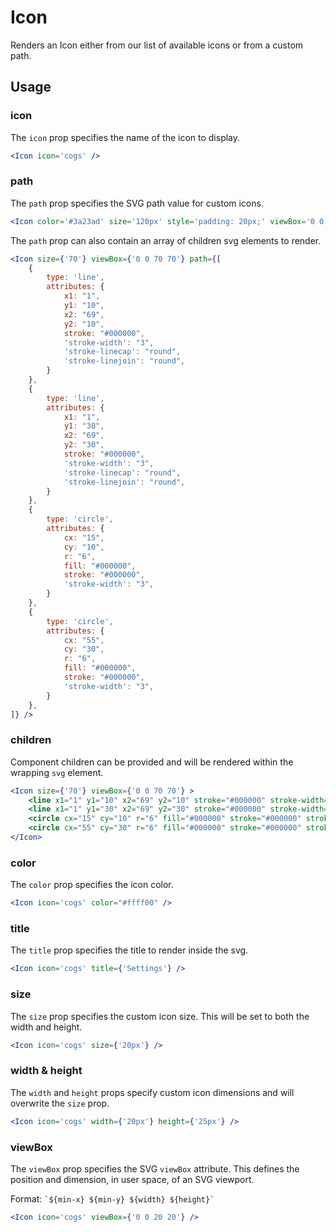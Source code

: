 # Icon

Renders an Icon either from our list of available icons or from a custom path. 

## Usage

### icon
The `icon` prop specifies the name of the icon to display. 

```jsx
<Icon icon='cogs' />
```


### path
The `path` prop specifies the SVG path value for custom icons.

```jsx
<Icon color='#3a23ad' size='120px' style='padding: 20px;' viewBox='0 0 70 70' path='M12.9,13.8C12.9,13.8,12.9,13.8,12.9,13.8c-0.1,0.1-0.3,0.2-0.5,0.2C4.5,17.9,1.9,28.8,6.6,38.5l28.6-13.8 c0,0,0,0,0,0c0.2-0.1,0.3-0.1,0.5-0.2C43.5,20.6,46.2,9.7,41.5,0L12.9,13.8zM8.6,42.1C8.6,42.1,8.6,42.1,8.6,42.1c-0.1,0.1-0.3,0.1-0.5,0.2C0.3,46.1-2.4,57,2.3,66.7l28.6-13.8 c0,0,0,0,0,0c0.2-0.1,0.3-0.1,0.5-0.2c7.9-3.8,10.5-14.8,5.8-24.4L8.6,42.1z' />
```

The `path` prop can also contain an array of children svg elements to render.

```jsx
<Icon size={'70'} viewBox={'0 0 70 70'} path={[
    {
        type: 'line', 
        attributes: { 
            x1: "1",
            y1: "10",
            x2: "69",
            y2: "10",
            stroke: "#000000",
            'stroke-width': "3",
            'stroke-linecap': "round",
            'stroke-linejoin': "round",
        }
    },
    {
        type: 'line', 
        attributes: { 
            x1: "1",
            y1: "30",
            x2: "69",
            y2: "30",
            stroke: "#000000",
            'stroke-width': "3",
            'stroke-linecap': "round",
            'stroke-linejoin': "round",
        }
    },
    {
        type: 'circle', 
        attributes: { 
            cx: "15",
            cy: "10",
            r: "6",
            fill: "#000000",
            stroke: "#000000",
            'stroke-width': "3",
        }
    },
    {
        type: 'circle', 
        attributes: { 
            cx: "55",
            cy: "30",
            r: "6",
            fill: "#000000",
            stroke: "#000000",
            'stroke-width': "3",
        }
    },
]} />
```

### children
Component children can be provided and will be rendered within the wrapping `svg` element.

```jsx
<Icon size={'70'} viewBox={'0 0 70 70'} >
    <line x1="1" y1="10" x2="69" y2="10" stroke="#000000" stroke-width="3" stroke-linecap="round" stroke-linejoin="round"></line>
	<line x1="1" y1="30" x2="69" y2="30" stroke="#000000" stroke-width="3" stroke-linecap="round" stroke-linejoin="round"></line>
	<circle cx="15" cy="10" r="6" fill="#000000" stroke="#000000" stroke-width="3"></circle>
	<circle cx="55" cy="30" r="6" fill="#000000" stroke="#000000" stroke-width="3"></circle>
</Icon>
```

### color
The `color` prop specifies the icon color.

```jsx
<Icon icon='cogs' color="#ffff00" />
```

### title
The `title` prop specifies the title to render inside the svg.

```jsx
<Icon icon='cogs' title={'Settings'} />
```

### size
The `size` prop specifies the custom icon size. This will be set to both the width and height.

```jsx
<Icon icon='cogs' size={'20px'} />
```

### width & height
The `width` and `height` props specify custom icon dimensions and will overwrite the `size` prop.

```jsx
<Icon icon='cogs' width={'20px'} height={'25px'} />
```

### viewBox
The `viewBox` prop specifies the SVG `viewBox` attribute. This defines the position and dimension, in user space, of an SVG viewport.

Format: `` `${min-x} ${min-y} ${width} ${height}` ``

```jsx
<Icon icon='cogs' viewBox={'0 0 20 20'} />
```
